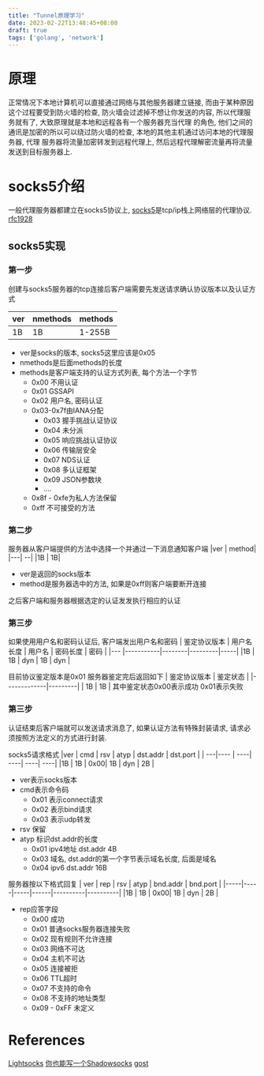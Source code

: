 ```yaml
---
title: "Tunnel原理学习"
date: 2023-02-22T13:48:45+08:00
draft: true
tags: ['golang', 'network']
---
```


# 原理
正常情况下本地计算机可以直接通过网络与其他服务器建立链接, 而由于某种原因这个过程要受到防火墙的检查,
防火墙会过滤掉不想让你发送的内容, 所以代理服务就有了, 大致原理就是本地和远程各有一个服务器充当代理
的角色, 他们之间的通讯是加密的所以可以绕过防火墙的检查, 本地的其他主机通过访问本地的代理服务器, 代理
服务器将流量加密转发到远程代理上, 然后远程代理解密流量再将流量发送到目标服务器上.

# socks5介绍
一般代理服务器都建立在socks5协议上, [socks5](https://zh.wikipedia.org/zh-cn/SOCKS)是tcp/ip栈上网络层的代理协议.
[rfc1928](https://www.rfc-editor.org/rfc/rfc1928)

## socks5实现
### 第一步
创建与socks5服务器的tcp连接后客户端需要先发送请求确认协议版本以及认证方式

|ver | nmethods | methods |
|----|----------|---------|
|1B  |  1B      | 1-255B  |

* ver是socks的版本, socks5这里应该是0x05
* nmethods是后面methods的长度
* methods是客户端支持的认证方式列表, 每个方法一个字节
  * 0x00  不用认证
  * 0x01  GSSAPI
  * 0x02  用户名, 密码认证
  * 0x03-0x7f由IANA分配  
    * 0x03  握手挑战认证协议
    * 0x04  未分派
    * 0x05  响应挑战认证协议
    * 0x06  传输层安全
    * 0x07  NDS认证
    * 0x08  多认证框架
    * 0x09  JSON参数块
    * ....
  * 0x8f - 0xfe为私人方法保留
  * 0xff  不可接受的方法

### 第二步
服务器从客户端提供的方法中选择一个并通过一下消息通知客户端
|ver | method|
|---| --|
|1B | 1B|

* ver是返回的socks版本
* method是服务器选中的方法, 如果是0xff则客户端要断开连接

之后客户端和服务器根据选定的认证发发执行相应的认证

### 第三步
如果使用用户名和密码认证后, 客户端发出用户名和密码
| 鉴定协议版本 | 用户名长度 | 用户名 | 密码长度 | 密码 |
|---          |-----------|--------|---------|-----|
|1B           | 1B        | dyn    |  1B     | dyn |

目前协议鉴定版本是0x01
服务器鉴定完后返回如下
| 鉴定协议版本 | 鉴定状态 |
|-------------|---------|
| 1B          |   1B    |
其中鉴定状态0x00表示成功  0x01表示失败


### 第三步
认证结束后客户端就可以发送请求消息了, 如果认证方法有特殊封装请求, 请求必须按照方法定义的方式进行封装.

socks5请求格式
|ver | cmd | rsv | atyp | dst.addr | dst.port |
| ---|---- | ----| ----| ----| ----|
|1B  | 1B  | 0x00| 1B  |  dyn | 2B |

* ver表示socks版本
* cmd表示命令码
  * 0x01 表示connect请求
  * 0x02 表示bind请求
  * 0x03 表示udp转发
* rsv 保留
* atyp 标识dst.addr的长度
  * 0x01 ipv4地址 dst.addr 4B
  * 0x03 域名, dst.addr的第一个字节表示域名长度, 后面是域名
  * 0x04 ipv6 dst.addr 16B

服务器按以下格式回复
| ver | rep | rsv | atyp | bnd.addr | bnd.port |
|-----|-----|-----|------|----------|----------|
|1B   | 1B  | 0x00| 1B   | dyn      | 2B       |

* rep应答字段
  * 0x00 成功
  * 0x01 普通socks服务器连接失败
  * 0x02 现有规则不允许连接
  * 0x03 网络不可达
  * 0x04 主机不可达
  * 0x05 连接被拒
  * 0x06 TTL超时
  * 0x07 不支持的命令
  * 0x08 不支持的地址类型
  * 0x09 - 0xFF 未定义




# References
[Lightsocks](https://github.com/gwuhaolin/lightsocks)
[你也能写一个Shadowsocks](https://wuhaolin.cn/2017/11/03/%E4%BD%A0%E4%B9%9F%E8%83%BD%E5%86%99%E4%B8%AA%20Shadowsocks/)
[gost](https://github.com/ginuerzh/gost)